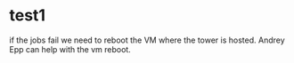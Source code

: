 # test1
if the jobs fail we need to reboot the VM where the tower is hosted. Andrey Epp can help with the vm reboot. 
